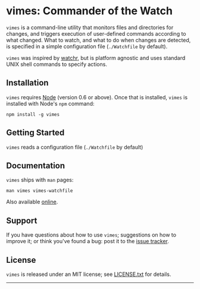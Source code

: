 # vimes: Commander of the Watch

`vimes` is a command-line utility that monitors files and directories
for changes, and triggers execution of user-defined commands according
to what changed. What to watch, and what to do when changes are detected,
is specified in a simple configuration file (`./Watchfile` by default).

`vimes` was inspired by [watchr][], but is platform agnostic and uses
standard UNIX shell commands to specify actions.

## Installation

`vimes` requires [Node][] (version 0.6 or above). Once that is installed,
`vimes` is installed with Node's `npm` command:

    npm install -g vimes

## Getting Started

`vimes` reads a configuration file (`./Watchfile` by default)

## Documentation

`vimes` ships with `man` pages:

    man vimes vimes-watchfile

Also available [online](https://github.com/lharper71/vimes/raw/docs).

## Support

If you have questions about how to use `vimes`; suggestions on how to 
improve it; or think you've found a bug: post it to the [issue tracker][issues].

## License

`vimes` is released under an MIT license; see
[LICENSE.txt](./LICENSE.txt) for details.

---

[Node]:     http://nodejs.org/
[watchr]:   https://github.com/mynyml/watchr/
[issues]:   http://github.com/lharper71/vimes/issues/
